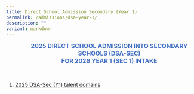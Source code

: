 ```yaml
---
title: Direct School Admission Secondary (Year 1)
permalink: /admissions/dsa-year-1/
description: ""
variant: markdown
---
```

<p align="center" style="margin-left: 36.0pt; text-align: center;" class="x_MsoNormal"><strong><span style="font-size: 12.0pt; color: #4472c4;">2025 DIRECT SCHOOL ADMISSION INTO SECONDARY SCHOOLS (DSA-SEC)</span></strong><br>
<strong><span style="font-size: 12.0pt; color: #4472c4;">FOR 2026 YEAR 1 (SEC 1) INTAKE</span></strong><br>

</p><p>
<br>
</p>
<ol data-tight="true" class="tight">
<li>
<p><a href="/files/Admissions/2025/2025_DSA_Sec__Y1__talent_domains.pdf" rel="noopener noreferrer nofollow" target="_blank">2025 DSA-Sec (Y1) talent domains</a>
</p>
</li>
</ol>
<p></p>